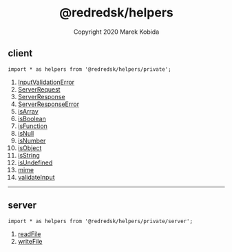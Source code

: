 <h1 align="center">@redredsk/helpers</h1>
<p align="center">Copyright 2020 Marek Kobida</p>

## client

`import * as helpers from '@redredsk/helpers/private';`

1. [InputValidationError](private/types/InputValidationError.ts)
1. [ServerRequest](private/ServerRequest.ts)
1. [ServerResponse](private/ServerResponse.ts)
1. [ServerResponseError](private/ServerResponseError.ts)
1. [isArray](private/types/isArray.ts)
1. [isBoolean](private/types/isBoolean.ts)
1. [isFunction](private/types/isFunction.ts)
1. [isNull](private/types/isNull.ts)
1. [isNumber](private/types/isNumber.ts)
1. [isObject](private/types/isObject.ts)
1. [isString](private/types/isString.ts)
1. [isUndefined](private/types/isUndefined.ts)
1. [mime](private/mime.ts)
1. [validateInput](private/types/validateInput.ts)

---

## server

`import * as helpers from '@redredsk/helpers/private/server';`

1. [readFile](private/readFile.ts)
1. [writeFile](private/writeFile.ts)
